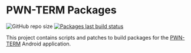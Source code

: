 # PWN-TERM Packages

![GitHub repo size](https://img.shields.io/github/repo-size/PWN-Term/pwn-packages)
[![Packages last build status](https://github.com/PWN-Term/pwn-packages/actions/workflows/packages.yml/badge.svg)](https://github.com/PWN-Term/pwn-packages/actions/workflows/packages.yml)

This project contains scripts and patches to build packages for the [PWN-TERM](https://github.com/PWN-Term/PWN-TERM)
Android application.
